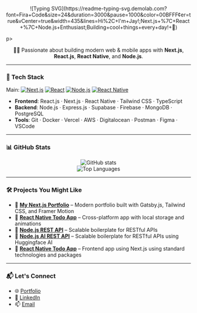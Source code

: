 <!-- Animated headline using SVG -->
<p align="center">
![Typing SVG](https://readme-typing-svg.demolab.com?font=Fira+Code&size=24&duration=3000&pause=1000&color=00BFFF&center=true&vCenter=true&width=435&lines=Hi%2C+I'm+Jay!;Next.js+%7C+React+%7C+Node.js+Enthusiast;Building+cool+things+every+day!+🚀)
</p>p>

<p align="center">
  👨‍💻 Passionate about building modern web & mobile apps with <strong>Next.js</strong>, <strong>React.js</strong>, <strong>React Native</strong>, and <strong>Node.js</strong>.
</p>

---

### 🧰 Tech Stack

Main:
[![Next.js](https://img.shields.io/badge/Next.js-000?logo=nextdotjs&logoColor=white)](https://nextjs.org/)
[![React](https://img.shields.io/badge/React-20232A?logo=react&logoColor=61DAFB)](https://reactjs.org/)
[![Node.js](https://img.shields.io/badge/Node.js-339933?logo=nodedotjs&logoColor=white)](https://nodejs.org/)
[![React Native](https://img.shields.io/badge/React_Native-20232A?logo=react&logoColor=61DAFB)](https://reactnative.dev/)

- **Frontend**: React.js · Next.js · React Native · Tailwind CSS · TypeScript  
- **Backend**: Node.js · Express.js · Supabase · Firebase · MongoDB · PostgreSQL  
- **Tools**: Git · Docker · Vercel · AWS · Digitalocean · Postman · Figma · VSCode  

---

### 📊 GitHub Stats

<p align="center">
  <img src="https://github-readme-stats.vercel.app/api?username=your-username&show_icons=true&theme=tokyonight" alt="GitHub stats" />
  <br/>
  <img src="https://github-readme-stats.vercel.app/api/top-langs/?username=your-username&layout=compact&theme=tokyonight" alt="Top Languages" />
</p>

---

### 🛠️ Projects You Might Like

- 🔗 [**My Next.js Portfolio**](https://jaybecina-portfolio-gatsby.netlify.app) – Modern portfolio built with Gatsby.js, Tailwind CSS, and Framer Motion  
- 📱 [**React Native Todo App**](https://github.com/jaybecina/react-native-notes-app) – Cross-platform app with local storage and animations  
- 🧾 [**Node.js REST API**](https://github.com/jaybecina/node-prisma-supabase-todo-api) – Scalable boilerplate for RESTful APIs
- 🧾 [**Node.js AI REST API**](https://github.com/jaybecina/phone_agent_ai_backend) – Scalable boilerplate for RESTful APIs using Huggingface AI
- 🧾 [**React Native Todo App**](https://github.com/jaybecina/next-todo-frontend) – Frontend app using Next.js using standard technologies and packages

---

### 📬 Let's Connect

- 🌐 [Portfolio](https://jaybecina-portfolio-gatsby.netlify.app)
- 💼 [LinkedIn](https://www.linkedin.com/in/giuseppe-jay-becina-68561a247)
- 📫 [Email](mailto:jaybecina@gmail.com)

